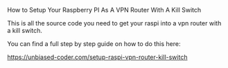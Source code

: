 How to Setup Your Raspberry PI As A VPN Router With A Kill Switch

This is all the source code you need to get your raspi into a vpn router with a kill switch.

You can find a full step by step guide on how to do this here:

https://unbiased-coder.com/setup-raspi-vpn-router-kill-switch
